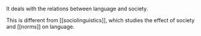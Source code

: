 It deals with the relations between language and society.

This is different from [[sociolinguistics]], which studies the effect of society and [[norms]] on language.